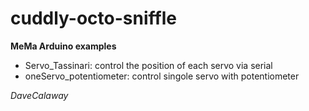 # cuddly-octo-sniffle
**MeMa Arduino examples**

- Servo_Tassinari: control the position of each servo via serial
- oneServo_potentiometer: control singole servo with potentiometer

*DaveCalaway*
